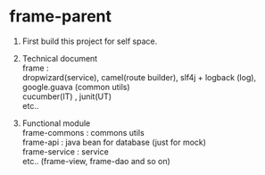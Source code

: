 # frame-parent

1. First build this project for self space.  

2. Technical document  
    frame :  
        dropwizard(service), camel(route builder), slf4j + logback (log), google.guava (common utils)  
        cucumber(IT) , junit(UT)  
        etc..  
3. Functional module  
    frame-commons : commons utils  
    frame-api : java bean for database (just for mock)  
    frame-service : service  
    etc.. (frame-view, frame-dao and so on)  
    
